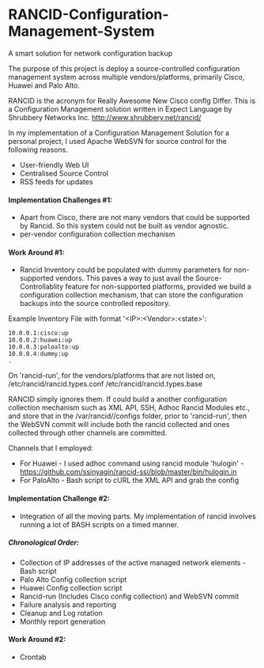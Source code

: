 # RANCID-Configuration-Management-System
A smart solution for network configuration backup

The purpose of this project is deploy a source-controlled configuration management system across multiple vendors/platforms, primarily Cisco, Huawei and Palo Alto.

RANCID is the acronym for Really Awesome New Cisco confIg Differ. This is a Configuration Management solution written in Expect Language by Shrubbery Networks Inc. http://www.shrubbery.net/rancid/

In my implementation of a Configuration Management Solution for a personal project, I used Apache WebSVN for source control for the following reasons.
- User-friendly Web UI
- Centralised Source Control
- RSS feeds for updates

#### Implementation Challenges #1:
- Apart from Cisco, there are not many vendors that could be supported by Rancid. So this system could not be built as vendor agnostic.
- per-vendor configuration collection mechanism

#### Work Around #1:
- Rancid Inventory could be populated with dummy parameters for non-supported vendors. This paves a way to just avail the Source-Controllablity feature for non-supported platforms, provided we build a configuration collection mechanism, that can store the configuration backups into the source controlled repository.

Example Inventory File with format '\<IP\>:\<Vendor\>:\<state\>':
```
10.0.0.1:cisco:up
10.0.0.2:huawei:up
10.0.0.3:paloalto:up
10.0.0.4:dummy:up
.
```

On 'rancid-run', for the vendors/platforms that are not listed on,
/etc/rancid/rancid.types.conf
/etc/rancid/rancid.types.base

RANCID simply ignores them. If could build a another configuration collection mechanism such as XML API, SSH, Adhoc Rancid Modules etc., and store that in the /var/rancid/<platform>/configs folder, prior to 'rancid-run', then the WebSVN commit will include both the rancid collected and ones collected through other channels are committed.

Channels that I employed:
- For Huawei - I used adhoc command using rancid module 'hulogin' - https://github.com/ssinyagin/rancid-ssi/blob/master/bin/hulogin.in
- For PaloAlto - Bash script to cURL the XML API and grab the config

#### Implementation Challenge #2:
- Integration of all the moving parts. My implementation of rancid involves running a lot of BASH scripts on a timed manner.

##### Chronological Order:
- Collection of IP addresses of the active managed network elements - Bash script
- Palo Alto Config collection script
- Huawei Config collection script
- Rancid-run (Includes Cisco config collection) and WebSVN commit
- Failure analysis and reporting
- Cleanup and Log rotation
- Monthly report generation

#### Work Around #2:
- Crontab



